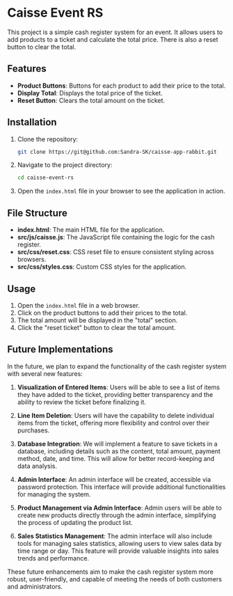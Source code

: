 # Caisse Event RS

This project is a simple cash register system for an event. It allows users to add products to a ticket and calculate the total price. There is also a reset button to clear the total.

## Features

- **Product Buttons**: Buttons for each product to add their price to the total.
- **Display Total**: Displays the total price of the ticket.
- **Reset Button**: Clears the total amount on the ticket.

## Installation

1. Clone the repository:
    ```bash
    git clone https://git@github.com:Sandra-SK/caisse-app-rabbit.git
    ```

2. Navigate to the project directory:
    ```bash
    cd caisse-event-rs
    ```

3. Open the `index.html` file in your browser to see the application in action.

## File Structure

- **index.html**: The main HTML file for the application.
- **src/js/caisse.js**: The JavaScript file containing the logic for the cash register.
- **src/css/reset.css**: CSS reset file to ensure consistent styling across browsers.
- **src/css/styles.css**: Custom CSS styles for the application.

## Usage

1. Open the `index.html` file in a web browser.
2. Click on the product buttons to add their prices to the total.
3. The total amount will be displayed in the "total" section.
4. Click the "reset ticket" button to clear the total amount.

## Future Implementations

In the future, we plan to expand the functionality of the cash register system with several new features:

1. **Visualization of Entered Items**: Users will be able to see a list of items they have added to the ticket, providing better transparency and the ability to review the ticket before finalizing it.

2. **Line Item Deletion**: Users will have the capability to delete individual items from the ticket, offering more flexibility and control over their purchases.

3. **Database Integration**: We will implement a feature to save tickets in a database, including details such as the content, total amount, payment method, date, and time. This will allow for better record-keeping and data analysis.

4. **Admin Interface**: An admin interface will be created, accessible via password protection. This interface will provide additional functionalities for managing the system.

5. **Product Management via Admin Interface**: Admin users will be able to create new products directly through the admin interface, simplifying the process of updating the product list.

6. **Sales Statistics Management**: The admin interface will also include tools for managing sales statistics, allowing users to view sales data by time range or day. This feature will provide valuable insights into sales trends and performance.

These future enhancements aim to make the cash register system more robust, user-friendly, and capable of meeting the needs of both customers and administrators.



